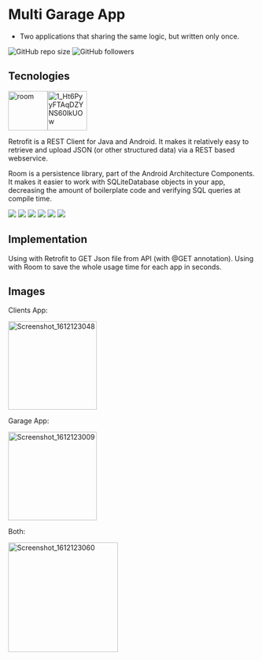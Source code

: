 # Multi Garage App

- Two applications that sharing the same logic, but written only once.

<img alt="GitHub repo size" src="https://img.shields.io/github/repo-size/GalShashua/VideoOpenerLibrary"> <img alt="GitHub followers" src="https://img.shields.io/github/followers/GalShashua?style=social">

## Tecnologies

<img width="80" alt="room" src="https://user-images.githubusercontent.com/56959832/106396624-c65ae780-6411-11eb-9a31-4969f33d26c9.png"><img width="80" alt="1_Ht6PyyFTAqDZYNS60IkUOw" src="https://user-images.githubusercontent.com/56959832/106396650-015d1b00-6412-11eb-8caf-bc20aa81e70e.png">

Retrofit is a REST Client for Java and Android. It makes it relatively easy to retrieve and upload JSON (or other structured data) via a REST based webservice.

Room is a persistence library, part of the Android Architecture Components. It makes it easier to work with SQLiteDatabase objects in your app, decreasing the amount of boilerplate code and verifying SQL queries at compile time.

![](https://img.shields.io/github/stars/pandao/editor.md.svg) ![](https://img.shields.io/github/forks/pandao/editor.md.svg) ![](https://img.shields.io/github/tag/pandao/editor.md.svg) ![](https://img.shields.io/github/release/pandao/editor.md.svg) ![](https://img.shields.io/github/issues/pandao/editor.md.svg) ![](https://img.shields.io/bower/v/editor.md.svg)

## Implementation
Using with Retrofit to GET Json file from API (with @GET annotation).
Using with Room to save the whole usage time for each app in seconds.


## Images

Clients App:

<img width="180" alt="Screenshot_1612123048" src="https://user-images.githubusercontent.com/56959832/106396742-88aa8e80-6412-11eb-95ef-98aea641518f.png">

Garage App:

<img width="180" alt="Screenshot_1612123009" src="https://user-images.githubusercontent.com/56959832/106396743-89dbbb80-6412-11eb-9f67-eb451d511c81.png">

Both:

<img width="223" alt="Screenshot_1612123060" src="https://user-images.githubusercontent.com/56959832/106396744-8b0ce880-6412-11eb-93d2-0713aca07498.png">
